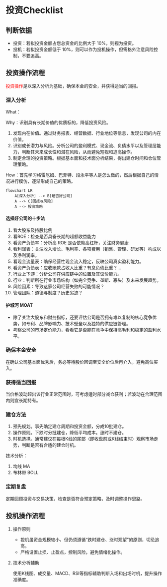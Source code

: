# 投资Checklist

## 判断依据

- 投资：若拟投资金额占您总资金的比例大于 10%，则视为投资。
- 投机：若拟投资金额低于 10%，则可以作为投机操作，但需格外注意风险控制，不要追高。

## 投资操作流程

<font color=red>投资操作</font>是以深入分析为基础，确保本金的安全，并获得适当的回报。

### 深入分析

What：

Why：识别具有长期价值的优质标的，降低投资风险。

1. 发现内在价值。通过财务报表、经营数据、行业地位等信息，发现公司的内在价值。
2. 识别成长潜力与风险。分析公司的盈利模式、现金流、负债水平以及管理层能力，判断其未来成长性和潜在风险，从而避免短视和追高操作。
3. 制定合理的投资策略。根据基本面和技术面分析结果，得出建仓时间和仓位管理策略。

How：首先学习格雷厄姆、巴菲特、段永平等人是怎么做的，然后根据自己的情况进行模仿，逐渐形成自己的策略。

```mermaid
flowchart LR
	A[深入分析] --> B[是否好公司]
	A --> C[回报与风险]
	A --> 投资策略
```



#### 选择好公司的十步法

1. 看大股东及持股比例
2. 看ROE：检查是否具备长期的超额收益能力
3. 看资产负债率：分析高 ROE 是否依赖高杠杆，关注财务健康
4. 看利润表：关注收入增长、毛利率、各项费用（销售、管理、研发等）构成以及净利润率。
5. 看现金流量表：确保经营性现金流入稳定，反映公司真实盈利能力。
6. 看资产负债表：应收账款占收入比重？有息负债比重？...
7. 行业上下游：分析公司在供应链中的位置及其议价能力。
8. 行业：判断所在行业市场结构（如完全竞争、垄断、寡头）及未来发展趋势。
9. 风险因素：导致这家公司经营失败的可能情况？
10. 管理团队：道德与制度？历史劣迹？



#### 护城河 MOAT

- 除了关注大股东和财务指标，还要评估公司是否拥有难以复制的核心竞争优势，如专利、品牌影响力、技术壁垒以及独特的供应链管理。
- 考察公司的市场定价能力，看看它是否能在竞争中保持高毛利和稳定的盈利水平。



### 确保本金安全

在确认公司基本面优秀后，务必等待股价回调至安全价位后再介入，避免高位买入。

### 获得适当回报

当价格波动超出该行业正常范围时，可考虑适时部分减仓获利；若波动在合理范围内则宜长期持有。

### 建仓方法

1. 预先规划。事先确定建仓周期和投资金额，分成10批建仓。
2. 操作原则。下跌时分批建仓，降低平均成本。涨时不建仓。
3. 时机选择。通常建议在每根K线的尾部（即收盘前或K线结束时）观察市场走势，判断是否有合适的建仓时机。

技术分析：

1. 均线 MA
2. 布林带 BOLL

### 定期复盘

定期回顾投资与交易决策，检查是否符合预定策略，及时调整操作思路。

## 投机操作流程

1. 操作原则
   - 投机虽资金规模较小，但仍须遵循“跌时建仓、涨时观望”的原则，切忌追高。
   - 严格设置止损、止盈点，控制风险，避免情绪化操作。

2. 技术分析辅助

   使用K线图、成交量、MACD、RSI等指标辅助判断入场和出场时机，提升操作准确度。

